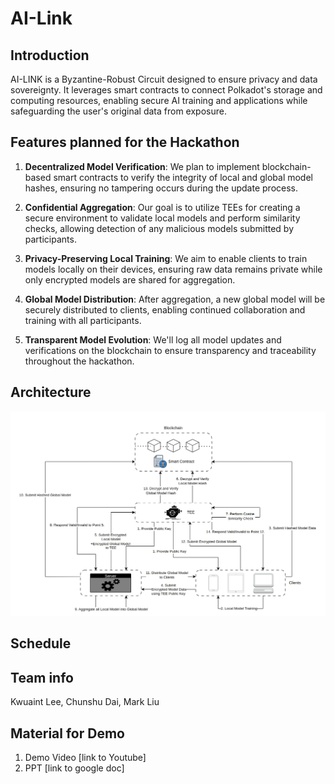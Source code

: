 # AI-Link

## Introduction
AI-LINK is a Byzantine-Robust Circuit designed to ensure privacy and data sovereignty. It leverages smart contracts to connect Polkadot's storage and computing resources, enabling secure AI training and applications while safeguarding the user's original data from exposure.

## Features planned for the Hackathon

1. **Decentralized Model Verification**: We plan to implement blockchain-based smart contracts to verify the integrity of local and global model hashes, ensuring no tampering occurs during the update process.

2. **Confidential Aggregation**: Our goal is to utilize TEEs for creating a secure environment to validate local models and perform similarity checks, allowing detection of any malicious models submitted by participants.

3. **Privacy-Preserving Local Training**: We aim to enable clients to train models locally on their devices, ensuring raw data remains private while only encrypted models are shared for aggregation.

4. **Global Model Distribution**: After aggregation, a new global model will be securely distributed to clients, enabling continued collaboration and training with all participants.

5. **Transparent Model Evolution**: We'll log all model updates and verifications on the blockchain to ensure transparency and traceability throughout the hackathon.

## Architecture
![Architecture](doc/AI-LINK_Architecture_Hackathon.png)

## Schedule

## Team info
Kwuaint Lee, Chunshu Dai, Mark Liu

## Material for Demo
1. Demo Video [link to Youtube]
2. PPT [link to google doc]